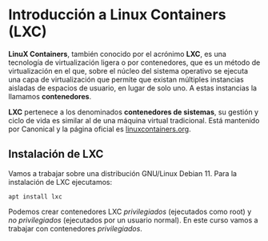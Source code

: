 # Introducción a Linux Containers (LXC)

**LinuX Containers**, también conocido por el acrónimo **LXC**, es una tecnología de virtualización ligera o por contenedores, que es un método de virtualización en el que, sobre el núcleo del sistema operativo se ejecuta una capa de virtualización que permite que existan múltiples instancias aisladas de espacios de usuario, en lugar de solo uno. A estas instancias la llamamos **contenedores**.

**LXC** pertenece a los denominados **contenedores de sistemas**, su gestión y ciclo de vida es similar al de una máquina virtual tradicional. Está mantenido por Canonical y la página oficial es [linuxcontainers.org](https://linuxcontainers.org/).

## Instalación de LXC

Vamos a trabajar sobre una distribución GNU/Linux Debian 11. Para la instalación de LXC ejecutamos:

```
apt install lxc
```

Podemos crear contenedores LXC *privilegiados* (ejecutados como root) y *no privilegiados* (ejecutados por un usuario normal). En este curso vamos a trabajar con contenedores *privilegiados*.

